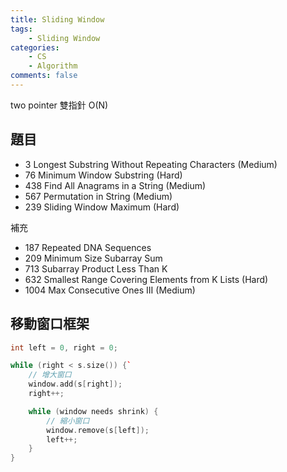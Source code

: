 ```yaml
---
title: Sliding Window
tags:  
    - Sliding Window
categories: 
    - CS
    - Algorithm
comments: false
---
```


two pointer 雙指針 O(N)


## 題目

- 3 Longest Substring Without Repeating Characters (Medium)
- 76 Minimum Window Substring (Hard)
- 438 Find All Anagrams in a String (Medium)
- 567 Permutation in String (Medium)
- 239 Sliding Window Maximum (Hard)

補充
- 187 Repeated DNA Sequences
- 209 Minimum Size Subarray Sum
- 713 Subarray Product Less Than K
- 632 Smallest Range Covering Elements from K Lists (Hard)
- 1004 Max Consecutive Ones III (Medium)


## 移動窗口框架

```cpp
int left = 0, right = 0;

while (right < s.size()) {`
    // 增大窗口
    window.add(s[right]);
    right++;

    while (window needs shrink) {
        // 縮小窗口
        window.remove(s[left]);
        left++;
    }
}
```




